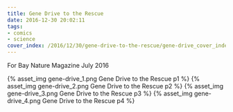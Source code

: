 ```yaml
---
title: Gene Drive to the Rescue
date: 2016-12-30 20:02:11
tags:
- comics
- science
cover_index: /2016/12/30/gene-drive-to-the-rescue/gene-drive_cover_index.png
---
```

For Bay Nature Magazine July 2016

{% asset_img gene-drive_1.png Gene Drive to the Rescue p1 %}
{% asset_img gene-drive_2.png Gene Drive to the Rescue p2 %}
{% asset_img gene-drive_3.png Gene Drive to the Rescue p3 %}
{% asset_img gene-drive_4.png Gene Drive to the Rescue p4 %}
